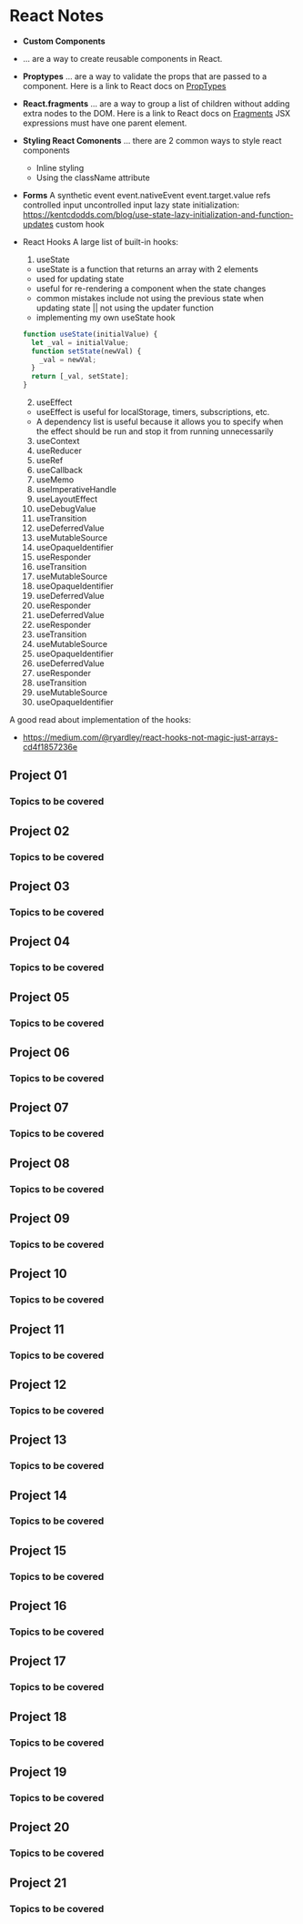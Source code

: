 # React Notes

- **Custom Components**
- ... are a way to create reusable components in React.
- **Proptypes**
    ... are a way to validate the props that are passed to a component. Here is a link to React docs on [PropTypes](https://react.dev/reference/react/Component#static-proptypes)
- **React.fragments**
  ... are a way to group a list of children without adding extra nodes to the DOM. Here is a link to React docs on [Fragments](https://react.dev/reference/react/Fragment)
  JSX expressions must have one parent element.
- **Styling React Comonents**
  ... there are 2 common ways to style react components
  - Inline styling
  - Using the className attribute
- **Forms**
    A synthetic event
    event.nativeEvent
    event.target.value
    refs
    controlled input
    uncontrolled input
    lazy state initialization: https://kentcdodds.com/blog/use-state-lazy-initialization-and-function-updates
    custom hook


- React Hooks
A large list of built-in hooks:
  1. useState
    - useState is a function that returns an array with 2 elements
    - used for updating state
    - useful for re-rendering a component when the state changes
    - common mistakes include not using the previous state when updating state || not using the updater function
    - implementing my own useState hook
    ```javascript
    function useState(initialValue) {
      let _val = initialValue;
      function setState(newVal) {
        _val = newVal;
      }
      return [_val, setState];
    }
    ```

  2. useEffect
   - useEffect is useful for localStorage, timers, subscriptions, etc.
   - A dependency list is useful because it allows you to specify when the effect should be run and stop it from running unnecessarily
  3. useContext
  4. useReducer
  5. useRef
  6. useCallback
  7. useMemo
  8. useImperativeHandle
  9.  useLayoutEffect
  10. useDebugValue
  11. useTransition
  12. useDeferredValue
  13. useMutableSource
  14. useOpaqueIdentifier
  15. useResponder
  16. useTransition
  17. useMutableSource
  18. useOpaqueIdentifier
  19. useDeferredValue
  20. useResponder
  21. useDeferredValue
  22. useResponder
  23. useTransition
  24. useMutableSource
  25. useOpaqueIdentifier
  26. useDeferredValue
  27. useResponder
  28. useTransition
  29. useMutableSource
  30. useOpaqueIdentifier

A good read about implementation of the hooks:
- https://medium.com/@ryardley/react-hooks-not-magic-just-arrays-cd4f1857236e


## Project 01

### Topics to be covered

## Project 02

### Topics to be covered

## Project 03

### Topics to be covered

## Project 04

### Topics to be covered

## Project 05

### Topics to be covered

## Project 06

### Topics to be covered

## Project 07

### Topics to be covered

## Project 08

### Topics to be covered

## Project 09

### Topics to be covered

## Project 10

### Topics to be covered

## Project 11

### Topics to be covered

## Project 12

### Topics to be covered

## Project 13

### Topics to be covered

## Project 14

### Topics to be covered

## Project 15

### Topics to be covered

## Project 16

### Topics to be covered

## Project 17

### Topics to be covered

## Project 18

### Topics to be covered

## Project 19

### Topics to be covered

## Project 20

### Topics to be covered

## Project 21

### Topics to be covered
